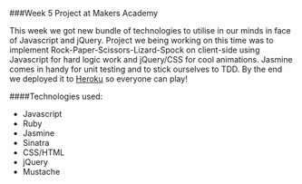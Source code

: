 ###Week 5 Project at Makers Academy


This week we got new bundle of technologies to utilise in our minds in face of Javascript and jQuery.
Project we being working on this time was to implement Rock-Paper-Scissors-Lizard-Spock on client-side using Javascript for hard logic work and jQuery/CSS for cool animations. Jasmine comes in handy for unit testing and to stick ourselves to TDD. By the end we deployed it to [Heroku](https://dwayne-vs-eddy.herokuapp.com/) so everyone can play!


####Technologies used:

- Javascript
- Ruby
- Jasmine 
- Sinatra 
- CSS/HTML
- jQuery
- Mustache

